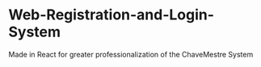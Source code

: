 # Web-Registration-and-Login-System
Made in React for greater professionalization of the ChaveMestre System
